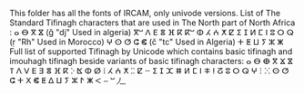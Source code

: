 This folder has all the fonts of IRCAM, only univode versions.
List of The Standard Tifinagh characters that are used in The North part of North Africa :
ⴰ
ⴱ
ⴳ
ⴵ (ǧ "dj" Used in algeria)
ⴳⵯ
ⴷ
ⴹ
ⴻ
ⴼ
ⴽ
ⴽⵯ
ⵀ
ⵃ
ⵄ
ⵅ
ⵇ
ⵉ
ⵊ
ⵍ
ⵎ
ⵏ
ⵓ
ⵔ
ⵕ (ṛ "Rh" Used in Morocco)
ⵖ
ⵙ
ⵚ
ⵛ
ⵞ (č "tc" Used in Algeria)
ⵜ
ⵟ
ⵡ
ⵢ
ⵣ
ⵥ
Full list of supported Tifinagh by Unicode which contains basic tifinagh and imouhagh tifinagh beside variants of basic tifinagh characters:
ⴰ
ⴱ
ⴲ
ⴳ
ⴴ
ⴵ
ⴶ
ⴷ
ⴸ
ⴹ
ⴺ
ⴻ
ⴼ
ⴽ
ⴾ
ⴿ
ⵀ
ⵁ
ⵂ
ⵃ
ⵄ
ⵅ
ⵆ
ⵇ
ⵈ
ⵉ
ⵊ
ⵋ
ⵌ
ⵍ
ⵎ
ⵏ
ⵐ
ⵑ
ⵒ
ⵓ
ⵔ
ⵕ
ⵖ
ⵗ
ⵘ
ⵙ
ⵚ
ⵛ
ⵜ
ⵝ
ⵞ
ⵟ
ⵠ
ⵡ
ⵢ
ⵣ
ⵤ
ⵥ
ⵦ
ⵧ
ⵯ
⵰
⵿
